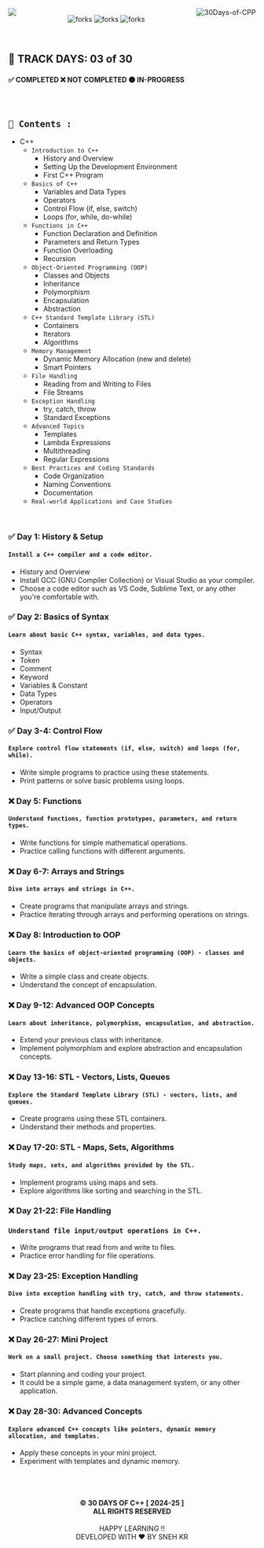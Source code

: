 <img  align="left" src="https://git-visitors.vercel.app/api/snehkr/30Days-of-CPP">

<img align="right" alt="30Days-of-CPP"  src="https://socialify.git.ci/snehkr/30Days-of-CPP/image?description=1&font=Bitter&forks=1&issues=1&language=1&logo=https://upload.wikimedia.org/wikipedia/commons/3/32/C%2B%2B_logo.png&name=1&pattern=Circuit%20Board&pulls=1&stargazers=1&theme=Dark" />

<p align="center">
  <img src="https://forthebadge.com/images/badges/built-with-love.svg" alt="forks"/>
  <img src="https://forthebadge.com/images/badges/made-with-c-plus-plus.svg" alt="forks"/>
  <img src="https://forthebadge.com/images/badges/makes-people-smile.svg" alt="forks"/>
</p>

</br>

## 📅 TRACK DAYS: 03 of 30

#### ✅ COMPLETED ❌ NOT COMPLETED 🟠 IN-PROGRESS

</br>

## `📑 Contents :`

- C++
  - `Introduction to C++`
    - History and Overview
    - Setting Up the Development Environment
    - First C++ Program
  - `Basics of C++`
    - Variables and Data Types
    - Operators
    - Control Flow (if, else, switch)
    - Loops (for, while, do-while)
  - `Functions in C++`
    - Function Declaration and Definition
    - Parameters and Return Types
    - Function Overloading
    - Recursion
  - `Object-Oriented Programming (OOP)`
    - Classes and Objects
    - Inheritance
    - Polymorphism
    - Encapsulation
    - Abstraction
  - `C++ Standard Template Library (STL)`
    - Containers
    - Iterators
    - Algorithms
  - `Memory Management`
    - Dynamic Memory Allocation (new and delete)
    - Smart Pointers
  - `File Handling`
    - Reading from and Writing to Files
    - File Streams
  - `Exception Handling`
    - try, catch, throw
    - Standard Exceptions
  - `Advanced Topics`
    - Templates
    - Lambda Expressions
    - Multithreading
    - Regular Expressions
  - `Best Practices and Coding Standards`
    - Code Organization
    - Naming Conventions
    - Documentation
  - `Real-world Applications and Case Studies`

</br>

### ✅ Day 1: History & Setup

#### `Install a C++ compiler and a code editor.`

- History and Overview
- Install GCC (GNU Compiler Collection) or Visual Studio as your compiler.
- Choose a code editor such as VS Code, Sublime Text, or any other you're comfortable with.

### ✅ Day 2: Basics of Syntax

#### `Learn about basic C++ syntax, variables, and data types.`

- Syntax
- Token
- Comment
- Keyword
- Variables & Constant
- Data Types
- Operators
- Input/Output

### ✅ Day 3-4: Control Flow

#### `Explore control flow statements (if, else, switch) and loops (for, while).`

- Write simple programs to practice using these statements.
- Print patterns or solve basic problems using loops.

### ❌ Day 5: Functions

#### `Understand functions, function prototypes, parameters, and return types.`

- Write functions for simple mathematical operations.
- Practice calling functions with different arguments.

### ❌ Day 6-7: Arrays and Strings

#### `Dive into arrays and strings in C++.`

- Create programs that manipulate arrays and strings.
- Practice iterating through arrays and performing operations on strings.

### ❌ Day 8: Introduction to OOP

#### `Learn the basics of object-oriented programming (OOP) - classes and objects.`

- Write a simple class and create objects.
- Understand the concept of encapsulation.

### ❌ Day 9-12: Advanced OOP Concepts

#### `Learn about inheritance, polymorphism, encapsulation, and abstraction.`

- Extend your previous class with inheritance.
- Implement polymorphism and explore abstraction and encapsulation concepts.

### ❌ Day 13-16: STL - Vectors, Lists, Queues

#### `Explore the Standard Template Library (STL) - vectors, lists, and queues.`

- Create programs using these STL containers.
- Understand their methods and properties.

### ❌ Day 17-20: STL - Maps, Sets, Algorithms

#### `Study maps, sets, and algorithms provided by the STL.`

- Implement programs using maps and sets.
- Explore algorithms like sorting and searching in the STL.

### ❌ Day 21-22: File Handling

### `Understand file input/output operations in C++.`

- Write programs that read from and write to files.
- Practice error handling for file operations.

### ❌ Day 23-25: Exception Handling

#### `Dive into exception handling with try, catch, and throw statements.`

- Create programs that handle exceptions gracefully.
- Practice catching different types of errors.

### ❌ Day 26-27: Mini Project

#### `Work on a small project. Choose something that interests you.`

- Start planning and coding your project.
- It could be a simple game, a data management system, or any other application.

### ❌ Day 28-30: Advanced Concepts

#### `Explore advanced C++ concepts like pointers, dynamic memory allocation, and templates.`

- Apply these concepts in your mini project.
- Experiment with templates and dynamic memory.

</br></br>

<h4 align="center">
  © 30 DAYS OF C++ [ 2024-25 ] </br>
  ALL RIGHTS RESERVED
</h4>

<p align="center">
  HAPPY LEARNING !!</br>
  DEVELOPED WITH ❤️ BY SNEH KR 
</p>
